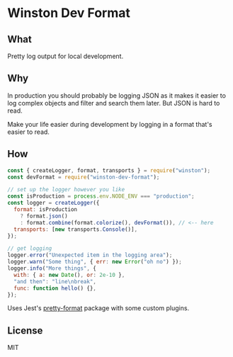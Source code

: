 # Winston Dev Format

## What

Pretty log output for local development.

## Why

In production you should probably be logging JSON as it makes it easier 
to log complex objects and filter and search them later. But JSON is hard to read.

Make your life easier during development by logging in a format that's easier to read.

## How

```js
const { createLogger, format, transports } = require("winston");
const devFormat = require("winston-dev-format");

// set up the logger however you like
const isProduction = process.env.NODE_ENV === "production";
const logger = createLogger({
  format: isProduction
    ? format.json()
    : format.combine(format.colorize(), devFormat()), // <-- here
  transports: [new transports.Console()],
});

// get logging
logger.error("Unexpected item in the logging area");
logger.warn("Some thing", { err: new Error("oh no") });
logger.info("More things", {
  with: { a: new Date(), or: 2e-10 },
  "and then": "line\nbreak",
  func: function hello() {},
});
```

Uses Jest's [pretty-format](https://www.npmjs.com/package/pretty-format) package with some custom plugins.


## License

MIT
